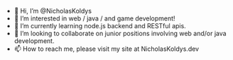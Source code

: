- 👋 Hi, I’m @NicholasKoldys
- 👀 I’m interested in web / java / and game development!
- 🌱 I’m currently learning node.js backend and RESTful apis.
- 💞️ I’m looking to collaborate on junior positions involving web and/or java development.
- 📫 How to reach me, please visit my site at NicholasKoldys.dev

<!---
NicholasKoldys/NicholasKoldys is a ✨ special ✨ repository because its `README.md` (this file) appears on your GitHub profile.
You can click the Preview link to take a look at your changes.
--->
